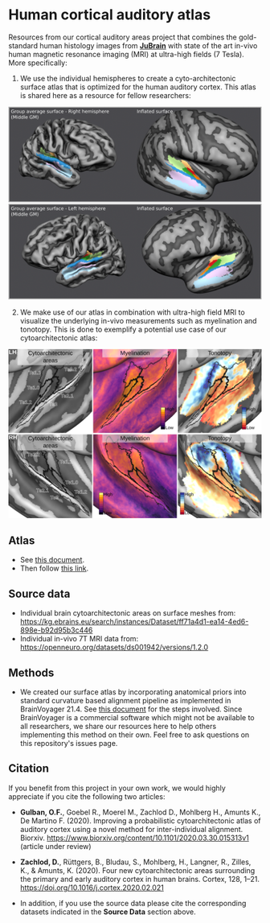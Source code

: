# Human cortical auditory atlas
Resources from our cortical auditory areas project that combines the gold-standard human histology images from [**JuBrain**](https://jubrain.fz-juelich.de) with state of the art in-vivo human magnetic resonance imaging (MRI) at ultra-high fields (7 Tesla). More specifically:

1. We use the individual hemispheres to create a cyto-architectonic surface atlas that is optimized for the human auditory cortex. This atlas is shared here as a resource for fellow researchers:

<img src="visuals/invivo_RH.gif"/>

<img src="visuals/invivo_LH.gif"/>

2. We make use of our atlas in combination with ultra-high field MRI to visualize the underlying in-vivo measurements such as myelination and tonotopy. This is done to exemplify a potential use case of our cytoarchitectonic atlas:

<img src="visuals/invivo_group_with_atlas_areas.png"/>


## Atlas
- See [this document](resources/surfaces_invivo/readme.md).
- Then follow [this link]( https://osf.io/4mjpn/).

## Source data
- Individual brain cytoarchitectonic areas on surface meshes from:  
<https://kg.ebrains.eu/search/instances/Dataset/ff71a4d1-ea14-4ed6-898e-b92d95b3c446>
- Individual in-vivo 7T MRI data from:  
<https://openneuro.org/datasets/ds001942/versions/1.2.0>

## Methods
- We created our surface atlas by incorporating anatomical priors into standard curvature based alignment pipeline as implemented in BrainVoyager 21.4. See [this document](resources/CBAplus_steps/README.md) for the steps involved. Since BrainVoyager is a commercial software which might not be available to all researchers, we share our resources here to help others implementing this method on their own. Feel free to ask questions on this repository's issues page.

## Citation
If you benefit from this project in your own work, we would highly appreciate if you cite the following two articles:

- **Gulban, O.F.**, Goebel R., Moerel M., Zachlod D., Mohlberg H., Amunts K., De Martino F. (2020). Improving a probabilistic cytoarchitectonic atlas of auditory cortex using a novel method for inter-individual alignment. Biorxiv. <https://www.biorxiv.org/content/10.1101/2020.03.30.015313v1> (article under review)

- **Zachlod, D.**, Rüttgers, B., Bludau, S., Mohlberg, H., Langner, R., Zilles, K., & Amunts, K. (2020). Four new cytoarchitectonic areas surrounding the primary and early auditory cortex in human brains. Cortex, 128, 1–21. <https://doi.org/10.1016/j.cortex.2020.02.021>

- In addition, if you use the source data please cite the corresponding datasets indicated in the **Source Data** section above.
